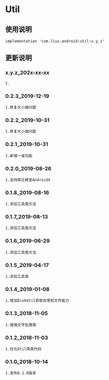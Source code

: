 Util
===

使用说明
---
```
implementation 'com.liux.android:util:x.y.z'
```

更新说明
---
### x.y.z_202x-xx-xx
    1.

### 0.2.3_2019-12-19
    1.修复大小端问题

### 0.2.2_2019-10-31
    1.修复大小端问题

### 0.2.1_2019-10-31
    1.新增一波功能

### 0.2.0_2019-08-26
    1.支持库迁移至AndroidX

### 0.1.8_2019-08-16
    1.添加工具类方法

### 0.1.7_2019-08-13
    1.添加工具类方法

### 0.1.6_2019-06-29
    1.添加工具类方法

### 0.1.5_2019-04-17
    1.添加工具类

### 0.1.4_2019-01-08
    1.增加DiskUtil获取目录和文件能力

### 0.1.3_2018-11-05
    1.增强文字处理类

### 0.1.2_2018-11-03
    1.优化Util库类代码

### 0.1.0_2018-10-14
    1.发布0.1.0版本